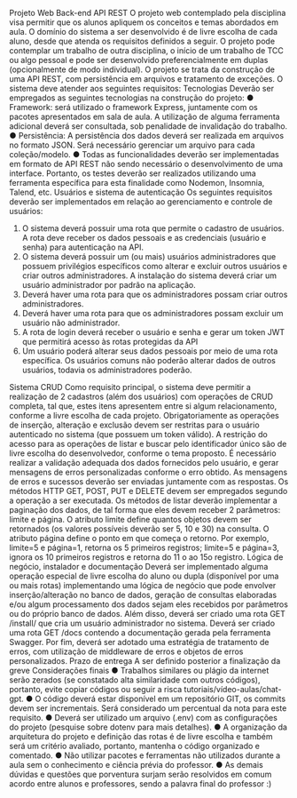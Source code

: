 Projeto Web Back-end
API REST
O projeto web contemplado pela disciplina visa permitir que os alunos apliquem os
conceitos e temas abordados em aula. O domínio do sistema a ser desenvolvido é de
livre escolha de cada aluno, desde que atenda os requisitos definidos a seguir. O
projeto pode contemplar um trabalho de outra disciplina, o início de um trabalho de
TCC ou algo pessoal e pode ser desenvolvido preferencialmente em duplas
(opcionalmente de modo individual). O projeto se trata da construção de uma API
REST, com persistência em arquivos e tratamento de exceções. O sistema deve
atender aos seguintes requisitos:
Tecnologias
Deverão ser empregados as seguintes tecnologias na construção do projeto:
● Framework: será utilizado o framework Express, juntamente com os pacotes
apresentados em sala de aula. A utilização de alguma ferramenta adicional
deverá ser consultada, sob penalidade de invalidação do trabalho.
● Persistência: A persistência dos dados deverá ser realizada em arquivos no
formato JSON. Será necessário gerenciar um arquivo para cada
coleção/modelo.
● Todas as funcionalidades deverão ser implementadas em formato de API REST
não sendo necessário o desenvolvimento de uma interface. Portanto, os testes
deverão ser realizados utilizando uma ferramenta específica para esta finalidade
como Nodemon, Insomnia, Talend, etc.
Usuários e sistema de autenticação
Os seguintes requisitos deverão ser implementados em relação ao gerenciamento e
controle de usuários:

1. O sistema deverá possuir uma rota que permite o cadastro de usuários. A rota
deve receber os dados pessoais e as credenciais (usuário e senha) para
autenticação na API.
2. O sistema deverá possuir um (ou mais) usuários administradores que possuem
privilégios específicos como alterar e excluir outros usuários e criar outros
administradores. A instalação do sistema deverá criar um usuário administrador
por padrão na aplicação.
3. Deverá haver uma rota para que os administradores possam criar outros
administradores.
4. Deverá haver uma rota para que os administradores possam excluir um usuário
não administrador.
5. A rota de login deverá receber o usuário e senha e gerar um token JWT que
permitirá acesso às rotas protegidas da API
6. Um usuário poderá alterar seus dados pessoais por meio de uma rota
específica. Os usuários comuns não poderão alterar dados de outros usuários,
todavia os administradores poderão.

Sistema CRUD
Como requisito principal, o sistema deve permitir a realização de 2 cadastros (além dos
usuários) com operações de CRUD completa, tal que, estes itens apresentem entre si
algum relacionamento, conforme a livre escolha de cada projeto. Obrigatoriamente as
operações de inserção, alteração e exclusão devem ser restritas para o usuário
autenticado no sistema (que possuem um token válido). A restrição do acesso para as
operações de listar e buscar pelo identificador único são de livre escolha do
desenvolvedor, conforme o tema proposto.
É necessário realizar a validação adequada dos dados fornecidos pelo usuário, e gerar
mensagens de erros personalizadas conforme o erro obtido. As mensagens de erros e
sucessos deverão ser enviadas juntamente com as respostas. Os métodos HTTP GET,
POST, PUT e DELETE devem ser empregados segundo a operação a ser executada.
Os métodos de listar deverão implementar a paginação dos dados, de tal forma que
eles devem receber 2 parâmetros: limite e página. O atributo limite define quantos
objetos devem ser retornados (os valores possíveis deverão ser 5, 10 e 30) na
consulta. O atributo página define o ponto em que começa o retorno. Por exemplo,
limite=5 e página=1, retorna os 5 primeiros registros; limite=5 e página=3, ignora os 10
primeiros registros e retorna do 11
o ao 15o
registro.
Lógica de negócio, instalador e documentação
Deverá ser implementado alguma operação especial de livre escolha do aluno ou dupla
(disponível por uma ou mais rotas) implementando uma lógica de negócio que pode
envolver inserção/alteração no banco de dados, geração de consultas elaboradas e/ou
algum processamento dos dados sejam eles recebidos por parâmetros ou do próprio
banco de dados.
Além disso, deverá ser criado uma rota GET /install/ que cria um usuário administrador
no sistema.
Deverá ser criado uma rota GET /docs contendo a documentação gerada pela
ferramenta Swagger.
Por fim, deverá ser adotado uma estratégia de tratamento de erros, com utilização de
middleware de erros e objetos de erros personalizados.
Prazo de entrega
A ser definido posterior a finalização da greve
Considerações finais
● Trabalhos similares ou plágio da internet serão zerados (se constatado alta
similaridade com outros códigos), portanto, evite copiar códigos ou seguir a risca
tutoriais/vídeo-aulas/chat-gpt.
● O código deverá estar disponível em um repositório GIT, os commits devem ser
incrementais. Será considerado um percentual da nota para este requisito.
● Deverá ser utilizado um arquivo (.env) com as configurações do projeto
(pesquise sobre dotenv para mais detalhes).
● A organização da arquitetura do projeto e definição das rotas é de livre escolha e
também será um critério avaliado, portanto, mantenha o código organizado e
comentado.
● Não utilizar pacotes e ferramentas não utilizados durante a aula sem o
conhecimento e ciência prévia do professor.
● As demais dúvidas e questões que porventura surjam serão resolvidos em
comum acordo entre alunos e professores, sendo a palavra final do professor :)